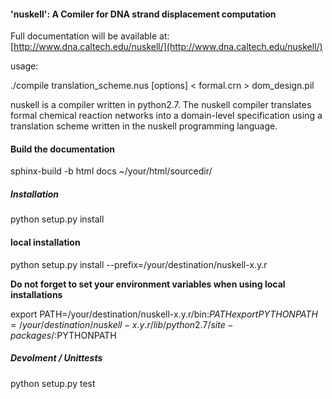 #### 'nuskell': A Comiler for DNA strand displacement computation ####

Full documentation will be available at: [http://www.dna.caltech.edu/nuskell/](http://www.dna.caltech.edu/nuskell/)

usage:

  ./compile translation_scheme.nus [options] < formal.crn > dom_design.pil

nuskell is a compiler written in python2.7. The nuskell compiler translates 
formal chemical reaction networks into a domain-level specification using
a translation scheme written in the nuskell programming language.

#### Build the documentation ####

sphinx-build -b html docs ~/your/html/sourcedir/

##### Installation #####

python setup.py install

#### local installation ####
python setup.py install --prefix=/your/destination/nuskell-x.y.r

**Do not forget to set your environment variables when using local installations**

export PATH=/your/destination/nuskell-x.y.r/bin:$PATH
export PYTHONPATH=/your/destination/nuskell-x.y.r/lib/python2.7/site-packages/:$PYTHONPATH

##### Devolment / Unittests #####

python setup.py test

